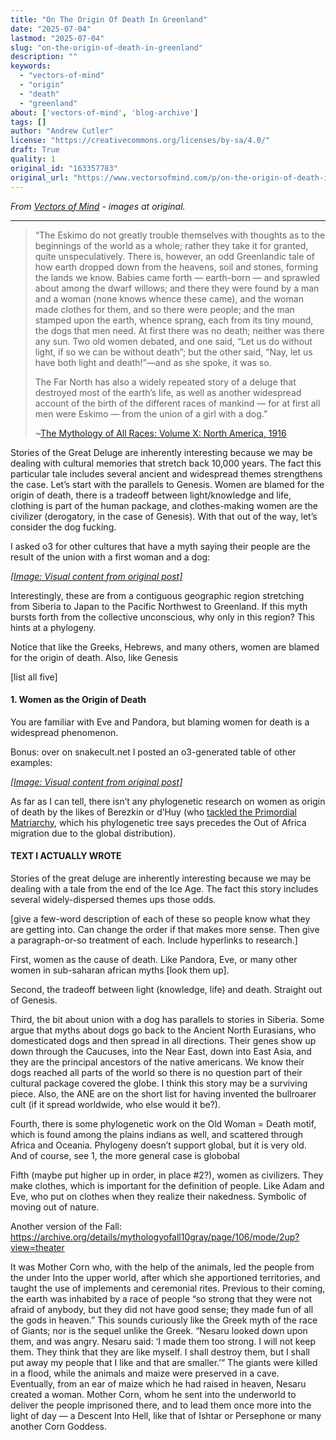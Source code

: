 ```yaml
---
title: "On The Origin Of Death In Greenland"
date: "2025-07-04"
lastmod: "2025-07-04"
slug: "on-the-origin-of-death-in-greenland"
description: ""
keywords:
  - "vectors-of-mind"
  - "origin"
  - "death"
  - "greenland"
about: ['vectors-of-mind', 'blog-archive']
tags: []
author: "Andrew Cutler"
license: "https://creativecommons.org/licenses/by-sa/4.0/"
draft: True
quality: 1
original_id: "163357783"
original_url: "https://www.vectorsofmind.com/p/on-the-origin-of-death-in-greenland"
---
```

*From [Vectors of Mind](https://www.vectorsofmind.com/p/on-the-origin-of-death-in-greenland) - images at original.*

---

> “The Eskimo do not greatly trouble themselves with thoughts as to the beginnings of the world as a whole; rather they take it for granted, quite unspeculatively. There is, however, an odd Greenlandic tale of how earth dropped down from the heavens, soil and stones, forming the lands we know. Babies came forth — earth-born — and sprawled about among the dwarf willows; and there they were found by a man and a woman (none knows whence these came), and the woman made clothes for them, and so there were people; and the man stamped upon the earth, whence sprang, each from its tiny mound, the dogs that men need. At first there was no death; neither was there any sun. Two old women debated, and one said, “Let us do without light, if so we can be without death”; but the other said, “Nay, let us have both light and death!”—and as she spoke, it was so.
> 
> The Far North has also a widely repeated story of a deluge that destroyed most of the earth’s life, as well as another widespread account of the birth of the different races of mankind — for at first all men were Eskimo — from the union of a girl with a dog.”
> 
> ~[The Mythology of All Races: Volume X: North America, 1916](https://archive.org/details/mythologyofall10gray/page/n53/mode/2up?view=theater)

Stories of the Great Deluge are inherently interesting because we may be dealing with cultural memories that stretch back 10,000 years. The fact this particular tale includes several ancient and widespread themes strengthens the case. Let’s start with the parallels to Genesis. Women are blamed for the origin of death, there is a tradeoff between light/knowledge and life, clothing is part of the human package, and clothes-making women are the civilizer (derogatory, in the case of Genesis). With that out of the way, let’s consider the dog fucking.

I asked o3 for other cultures that have a myth saying their people are the result of the union with a first woman and a dog:

[*[Image: Visual content from original post]*](https://substackcdn.com/image/fetch/$s_!qV-F!,f_auto,q_auto:good,fl_progressive:steep/https%3A%2F%2Fsubstack-post-media.s3.amazonaws.com%2Fpublic%2Fimages%2Fcb5e0e50-8180-4f93-a03d-e25eb998134e_1732x1452.png)

Interestingly, these are from a contiguous geographic region stretching from Siberia to Japan to the Pacific Northwest to Greenland. If this myth bursts forth from the collective unconscious, why only in this region? This hints at a phylogeny. 

Notice that like the Greeks, Hebrews, and many others, women are blamed for the origin of death. Also, like Genesis   
  
[list all five]

#### **1\. Women as the Origin of Death**


You are familiar with Eve and Pandora, but blaming women for death is a widespread phenomenon. 

Bonus: over on snakecult.net I posted an o3-generated table of other examples:

[*[Image: Visual content from original post]*](https://substackcdn.com/image/fetch/$s_!y0NX!,f_auto,q_auto:good,fl_progressive:steep/https%3A%2F%2Fsubstack-post-media.s3.amazonaws.com%2Fpublic%2Fimages%2F567648d7-d65b-4b6d-ae53-9d47dda3bbe0_1666x1670.png)

As far as I can tell, there isn’t any phylogenetic research on women as origin of death by the likes of Berezkin or d’Huy (who [tackled the Primordial Matriarchy](https://shs.hal.science/halshs-01790319/document), which his phylogenetic tree says precedes the Out of Africa migration due to the global distribution). 

#### TEXT I ACTUALLY WROTE


Stories of the great deluge are inherently interesting because we may be dealing with a tale from the end of the Ice Age. The fact this story includes several widely-dispersed themes ups those odds.

[give a few-word description of each of these so people know what they are getting into. Can change the order if that makes more sense. Then give a paragraph-or-so treatment of each. Include hyperlinks to research.]

First, women as the cause of death. Like Pandora, Eve, or many other women in sub-saharan african myths [look them up]. 

Second, the tradeoff between light (knowledge, life) and death. Straight out of Genesis.

Third, the bit about union with a dog has parallels to stories in Siberia. Some argue that myths about dogs go back to the Ancient North Eurasians, who domesticated dogs and then spread in all directions. Their genes show up down through the Caucuses, into the Near East, down into East Asia, and they are the principal ancestors of the native americans. We know their dogs reached all parts of the world so there is no question part of their cultural package covered the globe. I think this story may be a surviving piece. Also, the ANE are on the short list for having invented the bullroarer cult (if it spread worldwide, who else would it be?).

Fourth, there is some phylogenetic work on the Old Woman = Death motif, which is found among the plains indians as well, and scattered through Africa and Oceania. Phylogeny doesn’t support global, but it is very old. And of course, see 1, the more general case is globobal

Fifth (maybe put higher up in order, in place #2?), women as civilizers. They make clothes, which is important for the definition of people. Like Adam and Eve, who put on clothes when they realize their nakedness. Symbolic of moving out of nature.

Another version of the Fall: https://archive.org/details/mythologyofall10gray/page/106/mode/2up?view=theater

It was Mother Corn who, with the help of the animals, led the people from the under Into the upper world, after which she apportioned territories, and taught the use of implements and ceremonial rites. Previous to their coming, the earth was inhabited by a race of people “so strong that they were not afraid of anybody, but they did not have good sense; they made fun of all the gods in heaven.” This sounds curiously like the Greek myth of the race of Giants; nor is the sequel unlike the Greek. “Nesaru looked down upon them, and was angry. Nesaru said: ‘I made them too strong. I will not keep them. They think that they are like myself. I shall destroy them, but I shall put away my people that I like and that are smaller.’” The giants were killed in a flood, while the animals and maize were preserved in a cave. Eventually, from an ear of maize which he had raised in heaven, Nesaru created a woman. Mother Corn, whom he sent into the underworld to deliver the people imprisoned there, and to lead them once more into the light of day — a Descent Into Hell, like that of Ishtar or Persephone or many another Corn Goddess.
